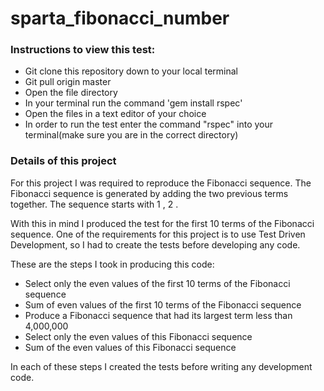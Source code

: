 # sparta_fibonacci_number

### Instructions to view this test:

* Git clone this repository down to your local terminal
* Git pull origin master
* Open the file directory
* In your terminal run the command 'gem install rspec'
* Open the files in a text editor of your choice
* In order to run the test enter the command "rspec" into your terminal(make sure you are in the correct directory)

### Details of this project

For this project I was required to reproduce the Fibonacci sequence. The Fibonacci sequence is generated by adding the two previous terms together. The sequence starts with 1 , 2 .

With this in mind I produced the test for the first 10 terms of the Fibonacci sequence. One of the requirements for this project is to use Test Driven Development, so I had to create the tests before developing any code.

These are the steps I took in producing this code:

* Select only the even values of the first 10 terms of the Fibonacci sequence
* Sum of even values of the first 10 terms of the Fibonacci sequence
* Produce a Fibonacci sequence that had its largest term less than 4,000,000
* Select only the even values of this Fibonacci sequence
* Sum of the even values of this Fibonacci sequence

In each of these steps I created the tests before writing any development code.
